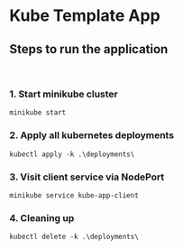 # Kube Template App

## Steps to run the application
<br />

### 1. Start minikube cluster
```
minikube start
```
### 2. Apply all kubernetes deployments
```
kubectl apply -k .\deployments\
```
### 3. Visit client service via NodePort
```
minikube service kube-app-client
```
### 4. Cleaning up
```
kubectl delete -k .\deployments\
```